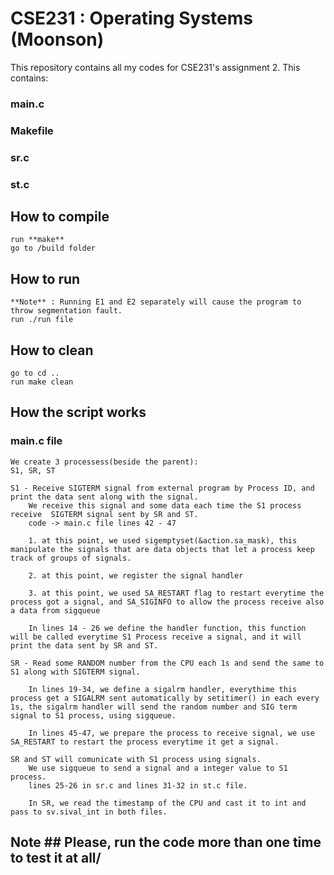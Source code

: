 # CSE231 : Operating Systems (Moonson)

This repository contains all my codes for CSE231's assignment 2.
This contains:

### main.c
### Makefile
### sr.c
### st.c

## How to compile
    run **make**
    go to /build folder
## How to run
    **Note** : Running E1 and E2 separately will cause the program to throw segmentation fault.
    run ./run file

## How to clean
    go to cd ..
    run make clean

## How the script works
### main.c file
    We create 3 processess(beside the parent):
    S1, SR, ST

    S1 - Receive SIGTERM signal from external program by Process ID, and print the data sent along with the signal.
        We receive this signal and some data each time the S1 process receive  SIGTERM signal sent by SR and ST.
        code -> main.c file lines 42 - 47

        1. at this point, we used sigemptyset(&action.sa_mask), this manipulate the signals that are data objects that let a process keep track of groups of signals.

        2. at this point, we register the signal handler

        3. at this point, we used SA_RESTART flag to restart everytime the process got a signal, and SA_SIGINFO to allow the process receive also a data from sigqueue

        In lines 14 - 26 we define the handler function, this function will be called everytime S1 Process receive a signal, and it will print the data sent by SR and ST.

    SR - Read some RANDOM number from the CPU each 1s and send the same to S1 along with SIGTERM signal.

        In lines 19-34, we define a sigalrm handler, everythime this process get a SIGALRM sent automatically by setitimer() in each every 1s, the sigalrm handler will send the random number and SIG term signal to S1 process, using sigqueue.

        In lines 45-47, we prepare the process to receive signal, we use SA_RESTART to restart the process everytime it get a signal.
        
    SR and ST will comunicate with S1 process using signals.
        We use sigqueue to send a signal and a integer value to S1 process.
        lines 25-26 in sr.c and lines 31-32 in st.c file.

        In SR, we read the timestamp of the CPU and cast it to int and pass to sv.sival_int in both files.

## Note ## Please, run the code more than one time to test it at all/

    